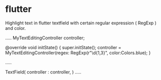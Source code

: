 # flutter

Highlight text in flutter textfield with certain regular expression ( RegExp ) and color.


.....
MyTextEditingController controller;

 @override
  void initState() {
    super.initState();
    controller = MyTextEditingController(regex: RegExp(r"\d{1,3}", color:Colors.blue);
 }
 
 .....
 
TextField(
controller : controller,
)
.....
